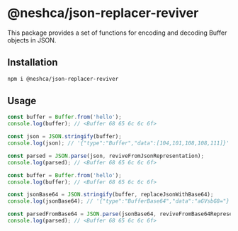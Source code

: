 # @neshca/json-replacer-reviver

This package provides a set of functions for encoding and decoding Buffer objects in JSON.

## Installation

```bash
npm i @neshca/json-replacer-reviver
```

## Usage

```js
const buffer = Buffer.from('hello');
console.log(buffer); // <Buffer 68 65 6c 6c 6f>

const json = JSON.stringify(buffer);
console.log(json); // '{"type":"Buffer","data":[104,101,108,108,111]}'

const parsed = JSON.parse(json, reviveFromJsonRepresentation);
console.log(parsed); // <Buffer 68 65 6c 6c 6f>
```

```js
const buffer = Buffer.from('hello');
console.log(buffer); // <Buffer 68 65 6c 6c 6f>

const jsonBase64 = JSON.stringify(buffer, replaceJsonWithBase64);
console.log(jsonBase64); // '{"type":"BufferBase64","data":"aGVsbG8="}'

const parsedFromBase64 = JSON.parse(jsonBase64, reviveFromBase64Representation);
console.log(parsed); // <Buffer 68 65 6c 6c 6f>
```
